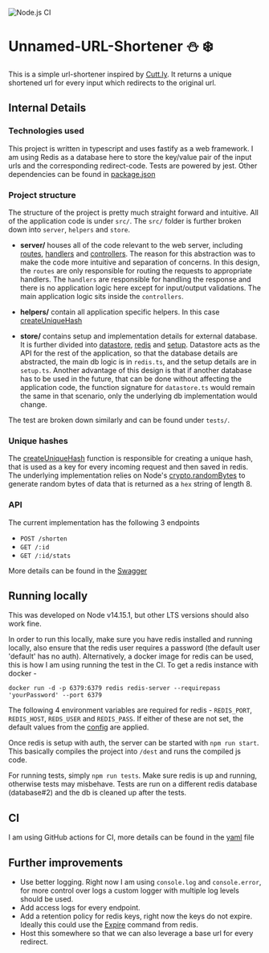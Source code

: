 ![Node.js CI](https://github.com/19shubham11/snowy-winter/workflows/Node.js%20CI/badge.svg?branch=main)

# Unnamed-URL-Shortener :snowman: :snowflake:

This is a simple url-shortener inspired by [Cutt.ly](https://cutt.ly/). It returns a unique shortened url for every input which redirects to the original url.

## Internal Details

### Technologies used

This project is written in typescript and uses fastify as a web framework. I am using Redis as a database here to store the key/value pair of the input urls and the corresponding redirect-code. Tests are powered by jest.
Other dependencies can be found in [package.json](./package.json)

### Project structure

The structure of the project is pretty much straight forward and intuitive. All of the application code is under `src/`. The `src/` folder is further broken down into `server`, `helpers` and `store`.

- **server/** houses all of the code relevant to the web server, including [routes](/src/server/routes.ts), [handlers](/src/server/handlers.ts) and [controllers](/src/server/controllers.ts). The reason for this abstraction was to make the code more intuitive and separation of concerns. In this design, the `routes` are only responsible for routing the requests to appropriate handlers. The `handlers` are responsible for handling the response and there is no application logic here except for input/output validations. The main application logic sits inside the `controllers`.

- **helpers/** contain all application specific helpers. In this case [createUniqueHash](/src/helpers/hash.ts)

- **store/** contains setup and implementation details for external database. It is further divided into [datastore](/src/store/datastore.ts), [redis](/src/store/redis.ts) and [setup](/src/store/setup.ts). Datastore acts as the API for the rest of the application, so that the database details are abstracted, the main db logic is in `redis.ts`, and the setup details are in `setup.ts`. Another advantage of this design is that if another database has to be used in the future, that can be done without affecting the application code, the function signature for `datastore.ts` would remain the same in that scenario, only the underlying db implementation would change.

The test are broken down similarly and can be found under `tests/`. 

### Unique hashes

The [createUniqueHash](/src/helpers/hash.ts) function is responsible for creating a unique hash, that is used as a key for every incoming request and then saved in redis. The underlying implementation relies on Node's [crypto.randomBytes](https://nodejs.org/api/crypto.html#crypto_crypto_randombytes_size_callback) to generate random bytes of data that is returned as a `hex` string of length 8.

### API

The current implementation has the following 3 endpoints 
- `POST /shorten`
- `GET /:id`
- `GET /:id/stats`

More details can be found in the [Swagger](./swagger.yaml)


## Running locally

This was developed on Node v14.15.1, but other LTS versions should also work fine.

In order to run this locally, make sure you have redis installed and running locally, also ensure that the redis user requires a password (the default user 'default' has no auth). Alternatively, a docker image for redis can be used, this is how I am using running the test in the CI. To get a redis instance with docker  - 
```
docker run -d -p 6379:6379 redis redis-server --requirepass 'yourPassword' --port 6379
```

The following 4 environment variables are required for redis - `REDIS_PORT`, `REDIS_HOST`, `REDS_USER` and `REDIS_PASS`. If either of these are not set, the default values from the [config](/src/config.ts) are applied.

Once redis is setup with auth, the server can be started with `npm run start`. This basically compiles the project into `/dest` and runs the compiled js code.

For running tests, simply `npm run tests`. Make sure redis is up and running, otherwise tests may misbehave. Tests are run on a different redis database (database#2) and the db is cleaned up after the tests.

## CI

I am using GitHub actions for CI, more details can be found in the [yaml](https://github.com/19shubham11/snowy-winter/blob/main/.github/workflows/actions.yml) file

## Further improvements

- Use better logging. Right now I am using `console.log` and `console.error`, for more control over logs a custom logger with multiple log levels should be used.
- Add access logs for every endpoint.
- Add a retention policy for redis keys, right now the keys do not expire. Ideally this could use the [Expire](https://redis.io/commands/expire) command from redis.
- Host this somewhere so that we can also leverage a base url for every redirect.
